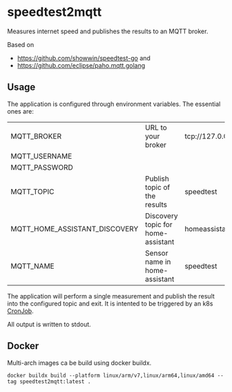 # speedtest2mqtt
Measures internet speed and publishes the results to an MQTT broker.

Based on
- https://github.com/showwin/speedtest-go and
- https://github.com/eclipse/paho.mqtt.golang


## Usage
The application is configured through environment variables. The essential ones are:

| | | |
|-|-|-|
|MQTT_BROKER| URL to your broker|tcp://127.0.0.1:1883|
|MQTT_USERNAME||
|MQTT_PASSWORD||
|MQTT_TOPIC|Publish topic of the results|speedtest|
|MQTT_HOME_ASSISTANT_DISCOVERY|Discovery topic for home-assistant|homeassistant|
|MQTT_NAME|Sensor name in home-assistant|speedtest|


The application will perform a single measurement and publish the result into the configured topic and exit. It is intented to be triggered by an k8s [CronJob](https://kubernetes.io/docs/concepts/workloads/controllers/cron-jobs/).

All output is written to stdout.

## Docker
Multi-arch images ca be build using docker buildx.

```
docker buildx build --platform linux/arm/v7,linux/arm64,linux/amd64 --tag speedtest2mqtt:latest .
```